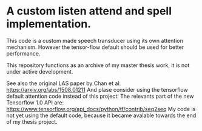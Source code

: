 A custom listen attend and spell implementation.
================================
This code is a custom made speech transducer using its own attention mechanism.
However the tensor-flow default should be used for better performance.

This repository functions as an archive of my master thesis work, it is not under active development.

See also the original LAS paper by Chan et al:
https://arxiv.org/abs/1508.01211
And plase consider using the tensorflow default attention code instead of this project:
The relevants part of the new Tensorflow 1.0 API are:
https://www.tensorflow.org/api_docs/python/tf/contrib/seq2seq
My code is not yet using the default code, because it became avalable towards the end of my thesis
project.
